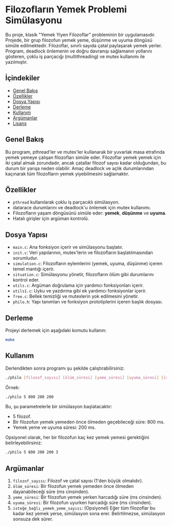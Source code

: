 
# Filozofların Yemek Problemi Simülasyonu

Bu proje, klasik "Yemek Yiyen Filozoflar" probleminin bir uygulamasıdır. Projede, bir grup filozofun yemek yeme, düşünme ve uyuma döngüsü simüle edilmektedir. Filozoflar, sınırlı sayıda çatal paylaşarak yemek yerler. Program, deadlock önlemenin ve doğru davranışı sağlamanın yollarını gösteren, çoklu iş parçacığı (multithreading) ve mutex kullanımı ile yazılmıştır.

## İçindekiler
- [Genel Bakış](#genel-bakış)
- [Özellikler](#özellikler)
- [Dosya Yapısı](#dosya-yapısı)
- [Derleme](#derleme)
- [Kullanım](#kullanım)
- [Argümanlar](#argümanlar)
- [Lisans](#lisans)

## Genel Bakış

Bu program, pthread'ler ve mutex'ler kullanarak bir yuvarlak masa etrafında yemek yemeye çalışan filozofları simüle eder. Filozoflar yemek yemek için iki çatal almak zorundadır, ancak çatallar filozof sayısı kadar olduğundan, bu durum bir yarışa neden olabilir. Amaç deadlock ve açlık durumlarından kaçınarak tüm filozofların yemek yiyebilmesini sağlamaktır.

## Özellikler

- `pthread` kullanılarak çoklu iş parçacıklı simülasyon.
- datarace durumlarını ve deadlock'u önlemek için mutex kullanımı.
- Filozofların yaşam döngüsünü simüle eder: **yemek**, **düşünme** ve **uyuma**.
- Hatalı girişler için argüman kontrolü.

## Dosya Yapısı

- `main.c`: Ana fonksiyon içerir ve simülasyonu başlatır.
- `init.c`: Veri yapılarının, mutex'lerin ve filozofların başlatılmasından sorumludur.
- `simulation.c`: Filozofların eylemlerini (yemek, uyuma, düşünme) içeren temel mantığı içerir.
- `situation.c`: Simülasyonu yönetir, filozofların ölüm gibi durumlarını kontrol eder.
- `utils.c`: Argüman doğrulama için yardımcı fonksiyonları içerir.
- `utils1.c`: Uyku ve yazdırma gibi ek yardımcı fonksiyonlar içerir.
- `free.c`: Bellek temizliği ve mutexlerin yok edilmesini yönetir.
- `philo.h`: Yapı tanımları ve fonksiyon prototiplerini içeren başlık dosyası.

## Derleme

Projeyi derlemek için aşağıdaki komutu kullanın:

```bash
make
```

## Kullanım

Derlendikten sonra programı şu şekilde çalıştırabilirsiniz:

```bash
./philo [filozof_sayısı] [ölüm_süresi] [yeme_süresi] [uyuma_süresi] [isteğe_bağlı_yemek_yeme_sayısı]
```

Örnek:

```bash
./philo 5 800 200 200
```

Bu, şu parametrelerle bir simülasyon başlatacaktır:
- 5 filozof.
- Bir filozofun yemek yemeden önce ölmeden geçebileceği süre: 800 ms.
- Yemek yeme ve uyuma süresi: 200 ms.

Opsiyonel olarak, her bir filozofun kaç kez yemek yemesi gerektiğini belirleyebilirsiniz:

```bash
./philo 5 800 200 200 3
```

## Argümanlar

1. `filozof_sayısı`: Filozof ve çatal sayısı (1'den büyük olmalıdır).
2. `ölüm_süresi`: Bir filozofun yemek yemeden önce ölmeden dayanabileceği süre (ms cinsinden).
3. `yeme_süresi`: Bir filozofun yemek yerken harcadığı süre (ms cinsinden).
4. `uyuma_süresi`: Bir filozofun uyurken harcadığı süre (ms cinsinden).
5. `isteğe_bağlı_yemek_yeme_sayısı`: (Opsiyonel) Eğer tüm filozoflar bu kadar kez yemek yerse, simülasyon sona erer. Belirtilmezse, simülasyon sonsuza dek sürer.
